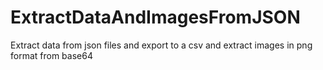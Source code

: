 # ExtractDataAndImagesFromJSON
Extract data from json files and export to a csv and extract images in png format from base64

